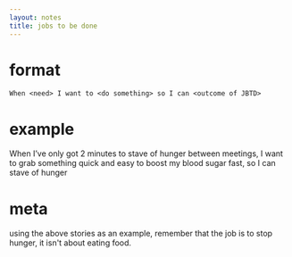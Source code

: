```yaml
---
layout: notes
title: jobs to be done
---
```


# format
```
When <need> I want to <do something> so I can <outcome of JBTD>
```

# example
When I’ve only got 2 minutes to stave of hunger between meetings, I want to grab something quick and easy to boost my blood sugar fast, so I can stave of hunger

# meta
using the above stories as an example, remember that the job is to stop hunger, it isn't about eating food.
